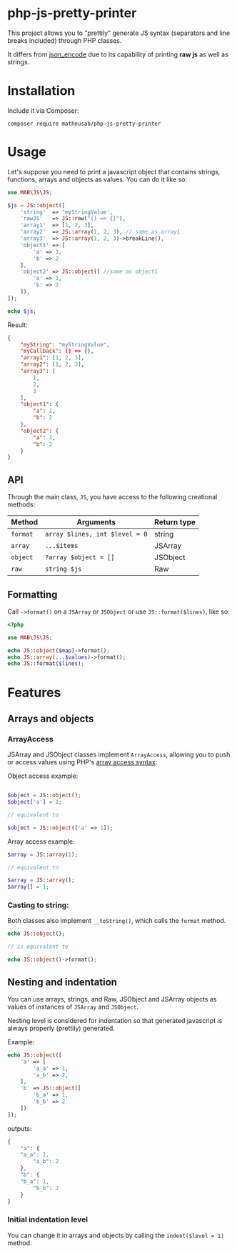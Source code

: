 # php-js-pretty-printer

This project allows you to "prettily" generate JS syntax (separators and line breaks included) through PHP classes.

It differs from [json_encode](https://www.php.net/manual/en/function.json-encode.php) due to its capability of printing
**raw js** as well as strings.

# Installation
Include it via Composer:
```
composer require matheusab/php-js-pretty-printer
```

# Usage

Let's suppose you need to print a javascript object that contains strings, functions, arrays and objects as values.
You can do it like so:

```php
use MAB\JS\JS;

$js = JS::object([
    'string'  => 'myStringValue',
    'rawJS'   => JS::raw("() => {}"),
    'array1'  => [1, 2, 3],
    'array2'  => JS::array(1, 2, 3), // same as array1
    'array3'  => JS::array(1, 2, 3)->breakLine(),
    'object1' => [
        'a' => 1,
        'b' => 2
    ],
    'object2' => JS::object([ //same as object1
        'a' => 1,
        'b' => 2
    ]),
]);

echo $js;
```

Result:

```json
{
    "myString": "myStringValue",
    "myCallback": () => {},
    "array1": [1, 2, 3],
    "array2": [1, 2, 3],
    "array3": [
        1,
        2,
        3
    ],
    "object1": {
        "a": 1,
        "b": 2
    },
    "object2": {
        "a": 1,
        "b": 2
    }
}
```

## API

Through the main class, `JS`, you have access to the following creational methods:

| Method   | Arguments                      | Return type | 
|----------|--------------------------------|-------------|
| `format` | `array $lines, int $level = 0` | string      |
| `array`  | `...$items`                    | JSArray     |
| `object` | `?array $object = []`          | JSObject    |
| `raw`    | `string $js`                   | Raw         |



## Formatting

Call `->format()` on a `JSArray` or `JSObject` or use `JS::format($lines)`, like so:

```php
<?php

use MAB\JS\JS;

echo JS::object($map)->format();
echo JS::array(...$values)->format();
echo JS::format($lines);
```





# Features

## Arrays and objects

### ArrayAccess
JSArray and JSObject classes implement `ArrayAccess`, allowing you to push or access values using PHP's [array access syntax](https://www.php.net/manual/en/language.types.array.php#language.types.array.syntax.accessing):
 

Object access example:
```php

$object = JS::object();
$object['a'] = 1;

// equivalent to

$object = JS::object(['a' => 1]); 
```

Array access example:
```php
$array = JS::array(1);

// equivalent to

$array = JS::array();
$array[] = 1;
```
### Casting to string: 

Both classes also implement `__toString()`, which calls the `format` method.

```php
echo JS::object();

// is equivalent to

echo JS::object()->format();
```

## Nesting and indentation
You can use arrays, strings, and Raw, JSObject and JSArray objects as values of instances of `JSArray` and `JSObject`.

Nesting level is considered for indentation so that generated javascript is always properly (prettily) generated.

Example:
```php
echo JS::object([
    'a' => [
        'a_a' => 1,
        'a_b' => 2,
    ],
    'b' => JS::object([
        'b_a' => 1,
        'b_b' => 2
    ])
]);
```
outputs:
```js
{
    "a": {
    "a_a": 1,
        "a_b": 2
    },
    "b": {
    "b_a": 1,
        "b_b": 2
    }
}
```

### Initial indentation level

You can change it in arrays and objects by calling the `indent($level = 1)` method.

